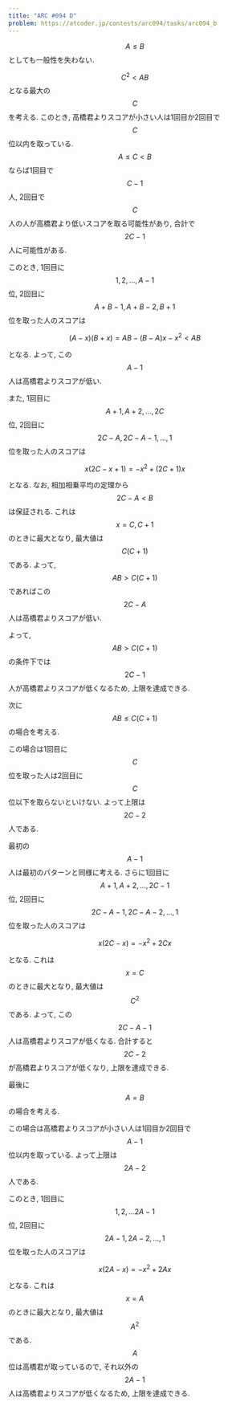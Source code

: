 ```yaml
---
title: "ARC #094 D"
problem: https://atcoder.jp/contests/arc094/tasks/arc094_b
---
```

$$ A \leq B $$ としても一般性を失わない.

$$ C^2 \lt AB $$ となる最大の $$ C $$ を考える. このとき, 高橋君よりスコアが小さい人は1回目か2回目で $$ C $$ 位以内を取っている. $$ A \leq C \lt B $$ ならば1回目で $$ C-1 $$ 人, 2回目で $$ C $$ 人の人が高橋君より低いスコアを取る可能性があり, 合計で $$ 2C-1 $$ 人に可能性がある.

このとき, 1回目に $$ 1, 2, \dots, A-1 $$ 位, 2回目に $$ A+B-1, A+B-2, B+1 $$ 位を取った人のスコアは

$$
(A-x)(B+x) = AB-(B-A)x-x^2 \lt AB
$$

となる. よって, この $$ A-1 $$ 人は高橋君よりスコアが低い.

また, 1回目に $$ A+1, A+2, \dots, 2C $$ 位, 2回目に $$ 2C-A, 2C-A-1, \dots, 1 $$ 位を取った人のスコアは

$$
x(2C-x+1) = -x^2+(2C+1)x
$$

となる. なお, 相加相乗平均の定理から $$ 2C-A \lt B $$ は保証される. これは $$ x = C, C+1 $$ のときに最大となり, 最大値は $$ C(C+1) $$ である. よって, $$ AB \gt C(C+1) $$ であればこの $$ 2C-A $$ 人は高橋君よりスコアが低い.

よって, $$ AB \gt C(C+1) $$ の条件下では $$ 2C-1 $$ 人が高橋君よりスコアが低くなるため, 上限を達成できる.

次に $$ AB \leq C(C+1) $$ の場合を考える.

この場合は1回目に $$ C $$ 位を取った人は2回目に $$ C $$ 位以下を取らないといけない. よって上限は $$ 2C-2 $$ 人である.

最初の $$ A-1 $$ 人は最初のパターンと同様に考える. さらに1回目に $$ A+1, A+2, \dots, 2C-1 $$ 位, 2回目に $$ 2C-A-1, 2C-A-2, \dots, 1 $$ 位を取った人のスコアは

$$
x(2C-x) = -x^2+2Cx
$$

となる. これは $$ x = C $$ のときに最大となり, 最大値は $$ C^2 $$ である. よって, この $$ 2C-A-1 $$ 人は高橋君よりスコアが低くなる. 合計すると $$ 2C-2 $$ が高橋君よりスコアが低くなり, 上限を達成できる.

最後に $$ A = B $$ の場合を考える.

この場合は高橋君よりスコアが小さい人は1回目か2回目で $$ A-1 $$ 位以内を取っている. よって上限は $$ 2A-2 $$ 人である.

このとき, 1回目に $$ 1, 2, \dots 2A-1 $$ 位, 2回目に $$ 2A-1, 2A-2, \dots, 1 $$ 位を取った人のスコアは

$$
x(2A-x) = -x^2 + 2Ax
$$

となる. これは $$ x = A $$ のときに最大となり, 最大値は $$ A^2 $$ である. $$ A $$ 位は高橋君が取っているので, それ以外の $$ 2A-1 $$ 人は高橋君よりスコアが低くなるため, 上限を達成できる.

